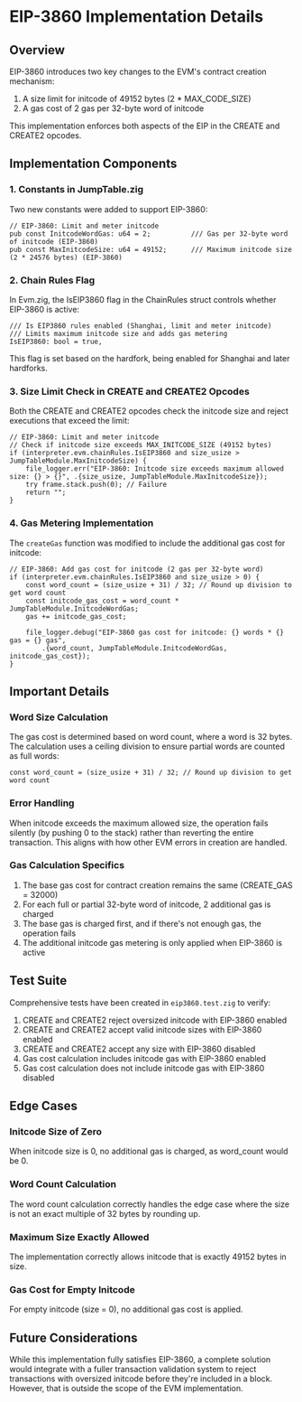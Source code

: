 # EIP-3860 Implementation Details

## Overview

EIP-3860 introduces two key changes to the EVM's contract creation mechanism:

1. A size limit for initcode of 49152 bytes (2 * MAX_CODE_SIZE)
2. A gas cost of 2 gas per 32-byte word of initcode

This implementation enforces both aspects of the EIP in the CREATE and CREATE2 opcodes.

## Implementation Components

### 1. Constants in JumpTable.zig

Two new constants were added to support EIP-3860:

```zig
// EIP-3860: Limit and meter initcode
pub const InitcodeWordGas: u64 = 2;          /// Gas per 32-byte word of initcode (EIP-3860)
pub const MaxInitcodeSize: u64 = 49152;      /// Maximum initcode size (2 * 24576 bytes) (EIP-3860)
```

### 2. Chain Rules Flag

In Evm.zig, the IsEIP3860 flag in the ChainRules struct controls whether EIP-3860 is active:

```zig
/// Is EIP3860 rules enabled (Shanghai, limit and meter initcode)
/// Limits maximum initcode size and adds gas metering
IsEIP3860: bool = true,
```

This flag is set based on the hardfork, being enabled for Shanghai and later hardforks.

### 3. Size Limit Check in CREATE and CREATE2 Opcodes

Both the CREATE and CREATE2 opcodes check the initcode size and reject executions that exceed the limit:

```zig
// EIP-3860: Limit and meter initcode
// Check if initcode size exceeds MAX_INITCODE_SIZE (49152 bytes)
if (interpreter.evm.chainRules.IsEIP3860 and size_usize > JumpTableModule.MaxInitcodeSize) {
    file_logger.err("EIP-3860: Initcode size exceeds maximum allowed size: {} > {}", .{size_usize, JumpTableModule.MaxInitcodeSize});
    try frame.stack.push(0); // Failure
    return "";
}
```

### 4. Gas Metering Implementation

The `createGas` function was modified to include the additional gas cost for initcode:

```zig
// EIP-3860: Add gas cost for initcode (2 gas per 32-byte word)
if (interpreter.evm.chainRules.IsEIP3860 and size_usize > 0) {
    const word_count = (size_usize + 31) / 32; // Round up division to get word count
    const initcode_gas_cost = word_count * JumpTableModule.InitcodeWordGas;
    gas += initcode_gas_cost;
    
    file_logger.debug("EIP-3860 gas cost for initcode: {} words * {} gas = {} gas", 
        .{word_count, JumpTableModule.InitcodeWordGas, initcode_gas_cost});
}
```

## Important Details

### Word Size Calculation

The gas cost is determined based on word count, where a word is 32 bytes. The calculation uses a ceiling division to ensure partial words are counted as full words:

```zig
const word_count = (size_usize + 31) / 32; // Round up division to get word count
```

### Error Handling

When initcode exceeds the maximum allowed size, the operation fails silently (by pushing 0 to the stack) rather than reverting the entire transaction. This aligns with how other EVM errors in creation are handled.

### Gas Calculation Specifics

1. The base gas cost for contract creation remains the same (CREATE_GAS = 32000)
2. For each full or partial 32-byte word of initcode, 2 additional gas is charged
3. The base gas is charged first, and if there's not enough gas, the operation fails
4. The additional initcode gas metering is only applied when EIP-3860 is active

## Test Suite

Comprehensive tests have been created in `eip3860.test.zig` to verify:

1. CREATE and CREATE2 reject oversized initcode with EIP-3860 enabled
2. CREATE and CREATE2 accept valid initcode sizes with EIP-3860 enabled
3. CREATE and CREATE2 accept any size with EIP-3860 disabled
4. Gas cost calculation includes initcode gas with EIP-3860 enabled
5. Gas cost calculation does not include initcode gas with EIP-3860 disabled

## Edge Cases

### Initcode Size of Zero

When initcode size is 0, no additional gas is charged, as word_count would be 0.

### Word Count Calculation

The word count calculation correctly handles the edge case where the size is not an exact multiple of 32 bytes by rounding up.

### Maximum Size Exactly Allowed

The implementation correctly allows initcode that is exactly 49152 bytes in size.

### Gas Cost for Empty Initcode

For empty initcode (size = 0), no additional gas cost is applied.

## Future Considerations

While this implementation fully satisfies EIP-3860, a complete solution would integrate with a fuller transaction validation system to reject transactions with oversized initcode before they're included in a block. However, that is outside the scope of the EVM implementation.
